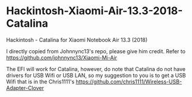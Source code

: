 # Hackintosh-Xiaomi-Air-13.3-2018-Catalina
Hackintosh - Catalina for Xiaomi Notebook Air 13.3 (2018)

I directly copied from Johnnync13's repo, please give him credit.
Refer to https://github.com/johnnync13/Xiaomi-Mi-Air

The EFI will work for Catalina, however, do note that Catalina do not have drivers for USB Wifi or USB LAN, so my suggestion to you is to get a USB Wifi that is in the Chris1111's https://github.com/chris1111/Wireless-USB-Adapter-Clover
